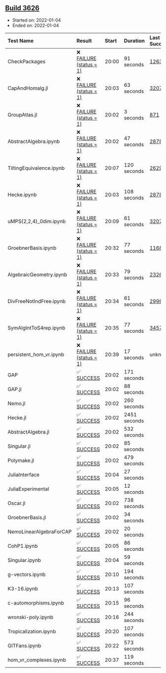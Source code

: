 ## [Build 3626](https://oscarci.mathematik.uni-kl.de/job/oscar-stable/3626/)

* Started on: 2022-01-04
* Ended on: 2022-01-04

| Test Name    | Result | Start | Duration | Last Success | First Failure |
|:-------------|:-------|:------|:---------|:-------------|:--------------|
| CheckPackages | ❌ [FAILURE (status = 1)](https://oscarci.mathematik.uni-kl.de/job/oscar-stable/3626/artifact/logs/build-3626/CheckPackages.log) | 20:00 | 91 seconds | [1263](https://oscarci.mathematik.uni-kl.de/job/oscar-stable/1263/) | [1264](https://oscarci.mathematik.uni-kl.de/job/oscar-stable/1264/) |
| CapAndHomalg.jl | ❌ [FAILURE (status = 1)](https://oscarci.mathematik.uni-kl.de/job/oscar-stable/3626/artifact/logs/build-3626/CapAndHomalg.jl.log) | 20:03 | 63 seconds | [3207](https://oscarci.mathematik.uni-kl.de/job/oscar-stable/3207/) | [3208](https://oscarci.mathematik.uni-kl.de/job/oscar-stable/3208/) |
| GroupAtlas.jl | ❌ [FAILURE (status = 1)](https://oscarci.mathematik.uni-kl.de/job/oscar-stable/3626/artifact/logs/build-3626/GroupAtlas.jl.log) | 20:02 | 3 seconds | [871](https://oscarci.mathematik.uni-kl.de/job/oscar-stable/871/) | [872](https://oscarci.mathematik.uni-kl.de/job/oscar-stable/872/) |
| AbstractAlgebra.ipynb | ❌ [FAILURE (status = 1)](https://oscarci.mathematik.uni-kl.de/job/oscar-stable/3626/artifact/logs/build-3626/AbstractAlgebra.ipynb.log) | 20:02 | 47 seconds | [2878](https://oscarci.mathematik.uni-kl.de/job/oscar-stable/2878/) | [2879](https://oscarci.mathematik.uni-kl.de/job/oscar-stable/2879/) |
| TiltingEquivalence.ipynb | ❌ [FAILURE (status = 1)](https://oscarci.mathematik.uni-kl.de/job/oscar-stable/3626/artifact/logs/build-3626/TiltingEquivalence.ipynb.log) | 20:07 | 120 seconds | [2629](https://oscarci.mathematik.uni-kl.de/job/oscar-stable/2629/) | [2630](https://oscarci.mathematik.uni-kl.de/job/oscar-stable/2630/) |
| Hecke.ipynb | ❌ [FAILURE (status = 1)](https://oscarci.mathematik.uni-kl.de/job/oscar-stable/3626/artifact/logs/build-3626/Hecke.ipynb.log) | 20:03 | 108 seconds | [2878](https://oscarci.mathematik.uni-kl.de/job/oscar-stable/2878/) | [2879](https://oscarci.mathematik.uni-kl.de/job/oscar-stable/2879/) |
| uMPS(2,2,4)_0dim.ipynb | ❌ [FAILURE (status = 1)](https://oscarci.mathematik.uni-kl.de/job/oscar-stable/3626/artifact/logs/build-3626/uMPS-2-2-4-_0dim.ipynb.log) | 20:09 | 61 seconds | [3207](https://oscarci.mathematik.uni-kl.de/job/oscar-stable/3207/) | [3208](https://oscarci.mathematik.uni-kl.de/job/oscar-stable/3208/) |
| GroebnerBasis.ipynb | ❌ [FAILURE (status = 1)](https://oscarci.mathematik.uni-kl.de/job/oscar-stable/3626/artifact/logs/build-3626/GroebnerBasis.ipynb.log) | 20:32 | 77 seconds | [1168](https://oscarci.mathematik.uni-kl.de/job/oscar-stable/1168/) | [1169](https://oscarci.mathematik.uni-kl.de/job/oscar-stable/1169/) |
| AlgebraicGeometry.ipynb | ❌ [FAILURE (status = 1)](https://oscarci.mathematik.uni-kl.de/job/oscar-stable/3626/artifact/logs/build-3626/AlgebraicGeometry.ipynb.log) | 20:33 | 79 seconds | [2326](https://oscarci.mathematik.uni-kl.de/job/oscar-stable/2326/) | [2327](https://oscarci.mathematik.uni-kl.de/job/oscar-stable/2327/) |
| DivFreeNotIndFree.ipynb | ❌ [FAILURE (status = 1)](https://oscarci.mathematik.uni-kl.de/job/oscar-stable/3626/artifact/logs/build-3626/DivFreeNotIndFree.ipynb.log) | 20:34 | 61 seconds | [2998](https://oscarci.mathematik.uni-kl.de/job/oscar-stable/2998/) | [2999](https://oscarci.mathematik.uni-kl.de/job/oscar-stable/2999/) |
| SymAlgIntToS4rep.ipynb | ❌ [FAILURE (status = 1)](https://oscarci.mathematik.uni-kl.de/job/oscar-stable/3626/artifact/logs/build-3626/SymAlgIntToS4rep.ipynb.log) | 20:35 | 77 seconds | [3457](https://oscarci.mathematik.uni-kl.de/job/oscar-stable/3457/) | [3458](https://oscarci.mathematik.uni-kl.de/job/oscar-stable/3458/) |
| persistent_hom_vr.ipynb | ❌ [FAILURE (status = 1)](https://oscarci.mathematik.uni-kl.de/job/oscar-stable/3626/artifact/logs/build-3626/persistent_hom_vr.ipynb.log) | 20:39 | 17 seconds | unknown | unknown |
| GAP | ✅ [SUCCESS](https://oscarci.mathematik.uni-kl.de/job/oscar-stable/3626/artifact/logs/build-3626/GAP.log) | 20:02 | 171 seconds |  |  |
| GAP.jl | ✅ [SUCCESS](https://oscarci.mathematik.uni-kl.de/job/oscar-stable/3626/artifact/logs/build-3626/GAP.jl.log) | 20:02 | 88 seconds |  |  |
| Nemo.jl | ✅ [SUCCESS](https://oscarci.mathematik.uni-kl.de/job/oscar-stable/3626/artifact/logs/build-3626/Nemo.jl.log) | 20:02 | 260 seconds |  |  |
| Hecke.jl | ✅ [SUCCESS](https://oscarci.mathematik.uni-kl.de/job/oscar-stable/3626/artifact/logs/build-3626/Hecke.jl.log) | 20:02 | 2451 seconds |  |  |
| AbstractAlgebra.jl | ✅ [SUCCESS](https://oscarci.mathematik.uni-kl.de/job/oscar-stable/3626/artifact/logs/build-3626/AbstractAlgebra.jl.log) | 20:02 | 532 seconds |  |  |
| Singular.jl | ✅ [SUCCESS](https://oscarci.mathematik.uni-kl.de/job/oscar-stable/3626/artifact/logs/build-3626/Singular.jl.log) | 20:02 | 85 seconds |  |  |
| Polymake.jl | ✅ [SUCCESS](https://oscarci.mathematik.uni-kl.de/job/oscar-stable/3626/artifact/logs/build-3626/Polymake.jl.log) | 20:02 | 479 seconds |  |  |
| JuliaInterface | ✅ [SUCCESS](https://oscarci.mathematik.uni-kl.de/job/oscar-stable/3626/artifact/logs/build-3626/JuliaInterface.log) | 20:04 | 27 seconds |  |  |
| JuliaExperimental | ✅ [SUCCESS](https://oscarci.mathematik.uni-kl.de/job/oscar-stable/3626/artifact/logs/build-3626/JuliaExperimental.log) | 20:05 | 12 seconds |  |  |
| Oscar.jl | ✅ [SUCCESS](https://oscarci.mathematik.uni-kl.de/job/oscar-stable/3626/artifact/logs/build-3626/Oscar.jl.log) | 20:02 | 738 seconds |  |  |
| GroebnerBasis.jl | ✅ [SUCCESS](https://oscarci.mathematik.uni-kl.de/job/oscar-stable/3626/artifact/logs/build-3626/GroebnerBasis.jl.log) | 20:02 | 34 seconds |  |  |
| NemoLinearAlgebraForCAP | ✅ [SUCCESS](https://oscarci.mathematik.uni-kl.de/job/oscar-stable/3626/artifact/logs/build-3626/NemoLinearAlgebraForCAP.log) | 20:02 | 20 seconds |  |  |
| CohP1.ipynb | ✅ [SUCCESS](https://oscarci.mathematik.uni-kl.de/job/oscar-stable/3626/artifact/logs/build-3626/CohP1.ipynb.log) | 20:05 | 86 seconds |  |  |
| Singular.ipynb | ✅ [SUCCESS](https://oscarci.mathematik.uni-kl.de/job/oscar-stable/3626/artifact/logs/build-3626/Singular.ipynb.log) | 20:04 | 59 seconds |  |  |
| g-vectors.ipynb | ✅ [SUCCESS](https://oscarci.mathematik.uni-kl.de/job/oscar-stable/3626/artifact/logs/build-3626/g-vectors.ipynb.log) | 20:10 | 194 seconds |  |  |
| K3-16.ipynb | ✅ [SUCCESS](https://oscarci.mathematik.uni-kl.de/job/oscar-stable/3626/artifact/logs/build-3626/K3-16.ipynb.log) | 20:13 | 107 seconds |  |  |
| c-automorphisms.ipynb | ✅ [SUCCESS](https://oscarci.mathematik.uni-kl.de/job/oscar-stable/3626/artifact/logs/build-3626/c-automorphisms.ipynb.log) | 20:15 | 96 seconds |  |  |
| wronski-poly.ipynb | ✅ [SUCCESS](https://oscarci.mathematik.uni-kl.de/job/oscar-stable/3626/artifact/logs/build-3626/wronski-poly.ipynb.log) | 20:16 | 244 seconds |  |  |
| Tropicalization.ipynb | ✅ [SUCCESS](https://oscarci.mathematik.uni-kl.de/job/oscar-stable/3626/artifact/logs/build-3626/Tropicalization.ipynb.log) | 20:20 | 107 seconds |  |  |
| GITFans.ipynb | ✅ [SUCCESS](https://oscarci.mathematik.uni-kl.de/job/oscar-stable/3626/artifact/logs/build-3626/GITFans.ipynb.log) | 20:22 | 573 seconds |  |  |
| hom_vr_complexes.ipynb | ✅ [SUCCESS](https://oscarci.mathematik.uni-kl.de/job/oscar-stable/3626/artifact/logs/build-3626/hom_vr_complexes.ipynb.log) | 20:37 | 119 seconds |  |  |
